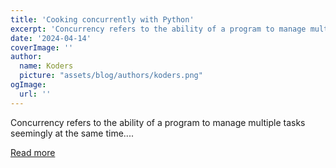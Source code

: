 ```yaml
---
title: 'Cooking concurrently with Python'
excerpt: 'Concurrency refers to the ability of a program to manage multiple tasks seemingly at the same time....'
date: '2024-04-14'
coverImage: ''
author:
  name: Koders
  picture: "assets/blog/authors/koders.png"
ogImage:
  url: ''
---
```


Concurrency refers to the ability of a program to manage multiple tasks seemingly at the same time....

[Read more](https://dev.to/azanul/cooking-concurrently-with-python-202b)
